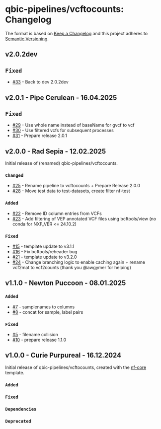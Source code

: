 # qbic-pipelines/vcftocounts: Changelog

The format is based on [Keep a Changelog](https://keepachangelog.com/en/1.0.0/)
and this project adheres to [Semantic Versioning](https://semver.org/spec/v2.0.0.html).

## v2.0.2dev

## `Fixed`

- [#33](https://github.com/qbic-pipelines/vcftocounts/pull/33) - Back to dev 2.0.2dev

## v2.0.1 - Pipe Cerulean - 16.04.2025

## `Fixed`

- [#29](https://github.com/qbic-pipelines/vcftocounts/pull/29) - Use whole name instead of baseName for gvcf to vcf
- [#30](https://github.com/qbic-pipelines/vcftocounts/pull/30) - Use filtered vcfs for subsequent processes
- [#31](https://github.com/qbic-pipelines/vcftocounts/pull/31) - Prepare release 2.0.1

## v2.0.0 - Rad Sepia - 12.02.2025

Initial release of (renamed) qbic-pipelines/vcftocounts.

### `Changed`

- [#25](https://github.com/qbic-pipelines/vcftocounts/pull/25) - Rename pipeline to vcftocounts + Prepare Release 2.0.0
- [#28](https://github.com/qbic-pipelines/vcftocounts/pull/28) - Move test data to test-datasets, create filter nf-test

### `Added`

- [#22](https://github.com/qbic-pipelines/vcftocounts/pull/22) - Remove ID column entries from VCFs
- [#23](https://github.com/qbic-pipelines/vcftocounts/pull/23) - Add filtering of VEP annotated VCF files using bcftools/view (no conda for NXF_VER <= 24.10.2)

### `Fixed`

- [#15](https://github.com/qbic-pipelines/vcftocounts/pull/15) - template update to v3.1.1
- [#16](https://github.com/qbic-pipelines/vcftocounts/pull/16) - Fix bcftools/reheader bug
- [#21](https://github.com/qbic-pipelines/vcftocounts/pull/21) - template update to v3.2.0
- [#24](https://github.com/qbic-pipelines/vcftocounts/pull/24) - Change branching logic to enable caching again + rename vcf2mat to vcf2counts (thank you @awgymer for helping)

## v1.1.0 - Newton Puccoon - 08.01.2025

### `Added`

- [#7](https://github.com/qbic-pipelines/vcftocounts/pull/7) - samplenames to columns
- [#8](https://github.com/qbic-pipelines/vcftocounts/pull/8) - concat for sample, label pairs

### `Fixed`

- [#5](https://github.com/qbic-pipelines/vcftocounts/pull/5) - filename collision
- [#10](https://github.com/qbic-pipelines/vcftocounts/pull/10) - prepare release 1.1.0

## v1.0.0 - Curie Purpureal - 16.12.2024

Initial release of qbic-pipelines/vcftocounts, created with the [nf-core](https://nf-co.re/) template.

### `Added`

### `Fixed`

### `Dependencies`

### `Deprecated`
